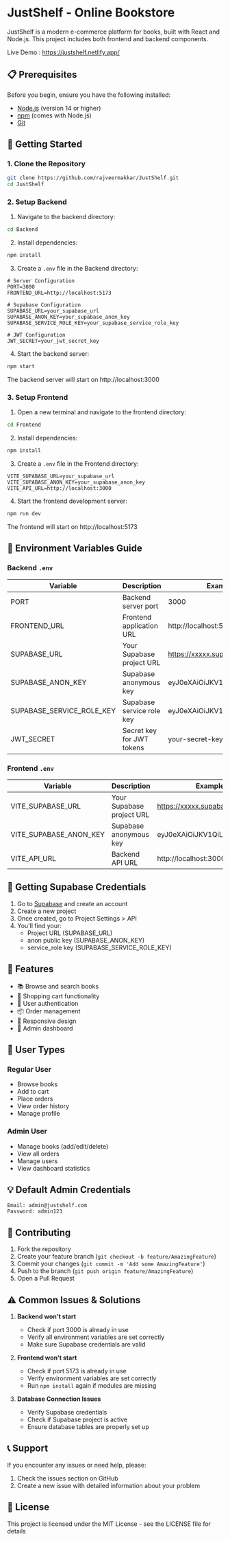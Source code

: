 # JustShelf - Online Bookstore

JustShelf is a modern e-commerce platform for books, built with React and Node.js. This project includes both frontend and backend components.

Live Demo : https://justshelf.netlify.app/

## 📋 Prerequisites

Before you begin, ensure you have the following installed:
- [Node.js](https://nodejs.org/) (version 14 or higher)
- [npm](https://www.npmjs.com/) (comes with Node.js)
- [Git](https://git-scm.com/)

## 🚀 Getting Started

### 1. Clone the Repository

```bash
git clone https://github.com/rajveermakkar/JustShelf.git
cd JustShelf
```

### 2. Setup Backend

1. Navigate to the backend directory:
```bash
cd Backend
```

2. Install dependencies:
```bash
npm install
```

3. Create a `.env` file in the Backend directory:
```env
# Server Configuration
PORT=3000
FRONTEND_URL=http://localhost:5173

# Supabase Configuration
SUPABASE_URL=your_supabase_url
SUPABASE_ANON_KEY=your_supabase_anon_key
SUPABASE_SERVICE_ROLE_KEY=your_supabase_service_role_key

# JWT Configuration
JWT_SECRET=your_jwt_secret_key
```

4. Start the backend server:
```bash
npm start
```

The backend server will start on http://localhost:3000

### 3. Setup Frontend

1. Open a new terminal and navigate to the frontend directory:
```bash
cd Frontend
```

2. Install dependencies:
```bash
npm install
```

3. Create a `.env` file in the Frontend directory:
```env
VITE_SUPABASE_URL=your_supabase_url
VITE_SUPABASE_ANON_KEY=your_supabase_anon_key
VITE_API_URL=http://localhost:3000
```

4. Start the frontend development server:
```bash
npm run dev
```

The frontend will start on http://localhost:5173

## 🔑 Environment Variables Guide

### Backend `.env`

| Variable | Description | Example |
|----------|-------------|---------|
| PORT | Backend server port | 3000 |
| FRONTEND_URL | Frontend application URL | http://localhost:5173 |
| SUPABASE_URL | Your Supabase project URL | https://xxxxx.supabase.co |
| SUPABASE_ANON_KEY | Supabase anonymous key | eyJ0eXAiOiJKV1QiLCJhbGciOi... |
| SUPABASE_SERVICE_ROLE_KEY | Supabase service role key | eyJ0eXAiOiJKV1QiLCJhbGciOi... |
| JWT_SECRET | Secret key for JWT tokens | your-secret-key-here |

### Frontend `.env`

| Variable | Description | Example |
|----------|-------------|---------|
| VITE_SUPABASE_URL | Your Supabase project URL | https://xxxxx.supabase.co |
| VITE_SUPABASE_ANON_KEY | Supabase anonymous key | eyJ0eXAiOiJKV1QiLCJhbGciOi... |
| VITE_API_URL | Backend API URL | http://localhost:3000 |

## 🔧 Getting Supabase Credentials

1. Go to [Supabase](https://supabase.com/) and create an account
2. Create a new project
3. Once created, go to Project Settings > API
4. You'll find your:
   - Project URL (SUPABASE_URL)
   - anon public key (SUPABASE_ANON_KEY)
   - service_role key (SUPABASE_SERVICE_ROLE_KEY)

## 📱 Features

- 📚 Browse and search books
- 🛒 Shopping cart functionality
- 👤 User authentication
- 📦 Order management
- 🎨 Responsive design
- 👑 Admin dashboard

## 👥 User Types

### Regular User
- Browse books
- Add to cart
- Place orders
- View order history
- Manage profile

### Admin User
- Manage books (add/edit/delete)
- View all orders
- Manage users
- View dashboard statistics

## 💡 Default Admin Credentials
```
Email: admin@justshelf.com
Password: admin123
```

## 🤝 Contributing

1. Fork the repository
2. Create your feature branch (`git checkout -b feature/AmazingFeature`)
3. Commit your changes (`git commit -m 'Add some AmazingFeature'`)
4. Push to the branch (`git push origin feature/AmazingFeature`)
5. Open a Pull Request

## ⚠️ Common Issues & Solutions

1. **Backend won't start**
   - Check if port 3000 is already in use
   - Verify all environment variables are set correctly
   - Make sure Supabase credentials are valid

2. **Frontend won't start**
   - Check if port 5173 is already in use
   - Verify environment variables are set correctly
   - Run `npm install` again if modules are missing

3. **Database Connection Issues**
   - Verify Supabase credentials
   - Check if Supabase project is active
   - Ensure database tables are properly set up

## 📞 Support

If you encounter any issues or need help, please:
1. Check the issues section on GitHub
2. Create a new issue with detailed information about your problem

## 📄 License

This project is licensed under the MIT License - see the LICENSE file for details 
